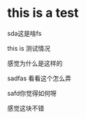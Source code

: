 # this is a test

sda这是啥fs

this is 测试情况

感觉为什么是这样的

&#x20;



sadfas 看看这个怎么弄



safd你觉得如何呀

感觉这块不错

